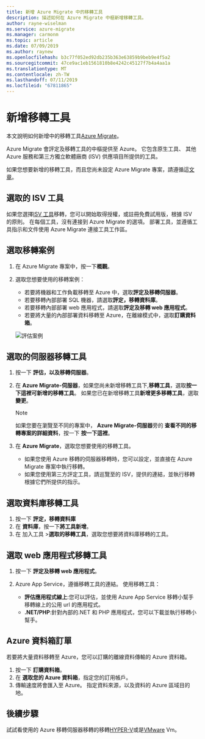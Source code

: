 ```yaml
---
title: 新增 Azure Migrate 中的移轉工具
description: 描述如何在 Azure Migrate 中樞新增移轉工具。
author: rayne-wiselman
ms.service: azure-migrate
ms.manager: carmonm
ms.topic: article
ms.date: 07/09/2019
ms.author: raynew
ms.openlocfilehash: b3c77f052ed92db235b363e63859b9beb9e4f5a2
ms.sourcegitcommit: 47ce9ac1eb1561810b8e4242c45127f7b4a4aa1a
ms.translationtype: MT
ms.contentlocale: zh-TW
ms.lasthandoff: 07/11/2019
ms.locfileid: "67811865"
---
```

# <a name="add-migration-tools"></a>新增移轉工具

本文說明如何新增中的移轉工具[Azure Migrate](migrate-overview.md)。

Azure Migrate 會評定及移轉工具的中樞提供至 Azure。 它包含原生工具、 其他 Azure 服務和第三方獨立軟體廠商 (ISV) 供應項目所提供的工具。

如果您想要新增的移轉工具，而且您尚未設定 Azure Migrate 專案，請遵循這[文章](how-to-add-tool-first-time.md)。



## <a name="selecting-an-isv-tool"></a>選取的 ISV 工具

如果您選擇[ISV 工具](migrate-services-overview.md#isv-integration)移轉，您可以開始取得授權，或註冊免費試用版，根據 ISV 的原則。 在每個工具，沒有連接到 Azure Migrate 的選項。 部署工具，並遵循工具指示和文件使用 Azure Migrate 連接工具工作區。 

## <a name="select-a-migration-scenario"></a>選取移轉案例

1. 在 Azure Migrate 專案中，按一下**概觀**。
2. 選取您想要使用的移轉案例：

    - 若要將機器和工作負載移轉至 Azure 中，選取**評定及移轉伺服器**。
    - 若要移轉內部部署 SQL 機器，請選取**評定，移轉資料庫**。
    - 若要移轉內部部署 web 應用程式，請選取**評定及移轉 web 應用程式**。
    - 若要將大量的內部部署資料移轉至 Azure，在離線模式中，選取**訂購資料箱**。

    ![評估案例](./media/how-to-migrate/assess-scenario.png)

## <a name="select-a-server-migration-tool"></a>選取的伺服器移轉工具

1. 按一下 **評估，以及移轉伺服器**。
2. 在  **Azure Migrate-伺服器**，如果您尚未新增移轉工具下,**移轉工具**，選取**按一下這裡可新增的移轉工具**。 如果您已在新增移轉工具**新增更多移轉工具**，選取**變更**。

    > [!NOTE]
    > 如果您要在瀏覽至不同的專案中， **Azure Migrate-伺服器**旁的 **查看不同的移轉專案的詳細資料**，按一下 **按一下這裡**。

3. 在  **Azure Migrate**，選取您想要使用的移轉工具。
    - 如果您使用 Azure 移轉的伺服器移轉時，您可以設定，並直接在 Azure Migrate 專案中執行移轉。
    - 如果您使用第三方評定工具，請巡覽至的 ISV，提供的連結，並執行移轉根據它們所提供的指示。

## <a name="select-a-database-migration-tool"></a>選取資料庫移轉工具

1. 按一下 **評定，移轉資料庫**
2. 在 **資料庫**，按一下**將工具新增**。
3. 在 加入工具 >**選取的移轉工具**，選取您想要將資料庫移轉的工具。

## <a name="select-a-web-app-migration-tool"></a>選取 web 應用程式移轉工具

1. 按一下 **評定及移轉 web 應用程式**。
2. Azure App Service，遵循移轉工具的連結。 使用移轉工具：

    - **評估應用程式線上**:您可以評估，並使用 Azure App Service 移轉小幫手移轉線上的公用 url 的應用程式。
    - **.NET/PHP**:針對內部的.NET 和 PHP 應用程式，您可以下載並執行移轉小幫手。

## <a name="order-an-azure-data-box"></a>Azure 資料箱訂單

若要將大量資料移轉至 Azure，您可以訂購的離線資料傳輸的 Azure 資料箱。

1. 按一下 **訂購資料箱**。
2. 在 **選取您的 Azure 資料箱**，指定您的訂用帳戶。 
3. 傳輸速度將會匯入至 Azure。 指定資料來源，以及資料的 Azure 區域目的地。

## <a name="next-steps"></a>後續步驟

試試看使用的 Azure 移轉伺服器移轉的移轉[HYPER-V](tutorial-migrate-hyper-v.md)或是[VMware](tutorial-migrate-vmware.md) Vm。
